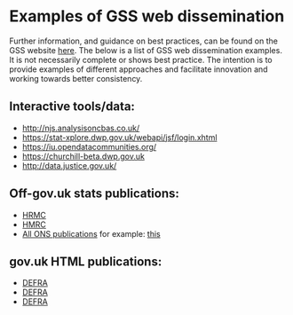 # Examples of GSS web dissemination
Further information, and guidance on best practices, can be found on the GSS website [here](https://gss.civilservice.gov.uk/guidances/communicating-statistics/).
The below is a list of GSS web dissemination examples. It is not necessarily complete or shows best practice. The intention is to provide examples of different approaches and facilitate innovation and working towards better consistency.

## Interactive tools/data:  
* http://njs.analysisoncbas.co.uk/  
* https://stat-xplore.dwp.gov.uk/webapi/jsf/login.xhtml  
* https://iu.opendatacommunities.org/  
* https://churchill-beta.dwp.gov.uk  
* http://data.justice.gov.uk/  

## Off-gov.uk stats publications:  
* [HRMC](https://kai-data-exploitation.github.io/monthly-stamp-duty-ns-output/msdlt_spine.html)  
* [HMRC](https://kai-data-exploitation.github.io/ns-employment-allowance/empall_spine.html)  
* [All ONS publications](https://www.ons.gov.uk/atoz) for example: [this](https://www.ons.gov.uk/peoplepopulationandcommunity/healthandsocialcare/drugusealcoholandsmoking/bulletins/opinionsandlifestylesurveyadultdrinkinghabitsingreatbritain/2017)

## gov.uk HTML publications:  
* [DEFRA](https://www.gov.uk/government/statistics/food-statistics-pocketbook-2017)
* [DEFRA](https://www.gov.uk/government/statistics/family-food-201617)
* [DEFRA](https://www.gov.uk/government/statistics/food-chain-productivity)

